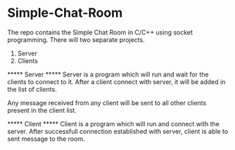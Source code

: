 # Simple-Chat-Room
The repo contains the Simple Chat Room in C/C++ using socket programming.
There will two separate projects.
1. Server
2. Clients

***** Server ***** 
Server is a program which will run and wait for the clients to connect to it. After a client connect with server, it will be added in the list of clients.

Any message received from any client will be sent to all other clients present in the client list.

***** Client ***** 
Client is a program which will run and connect with the server. After successfull connection established with server, client is able to sent message to the room.
